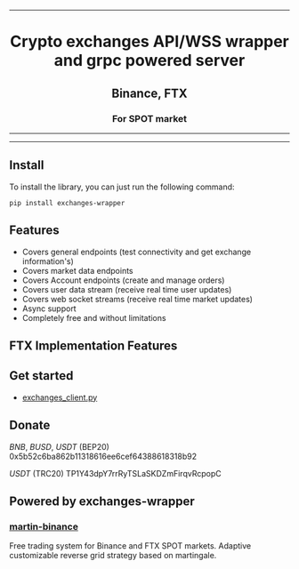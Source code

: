 
***
<h1 align="center">Crypto exchanges API/WSS wrapper and grpc powered server</h1>

<h2 align="center">Binance, FTX</h2>

<h3 align="center">For SPOT market</h2>

***

***

## Install

To install the library, you can just run the following command:

```console
pip install exchanges-wrapper
```

## Features
- Covers general endpoints (test connectivity and get exchange information's)
- Covers market data endpoints
- Covers Account endpoints (create and manage orders)
- Covers user data stream (receive real time user updates)
- Covers web socket streams (receive real time market updates)
- Async support
- Completely free and without limitations


## FTX Implementation Features

## Get started
- [exchanges_client.py]()

## Donate

*BNB*, *BUSD*, *USDT* (BEP20) 0x5b52c6ba862b11318616ee6cef64388618318b92

*USDT* (TRC20) TP1Y43dpY7rrRyTSLaSKDZmFirqvRcpopC

## Powered by exchanges-wrapper
### [martin-binance](https://github.com/DogsTailFarmer/martin-binance)
Free trading system for Binance and FTX SPOT markets. Adaptive customizable reverse grid strategy based on martingale.